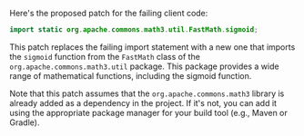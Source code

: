 Here's the proposed patch for the failing client code:

```java
import static org.apache.commons.math3.util.FastMath.sigmoid;
```

This patch replaces the failing import statement with a new one that imports the `sigmoid` function from the `FastMath` class of the `org.apache.commons.math3.util` package. This package provides a wide range of mathematical functions, including the sigmoid function.

Note that this patch assumes that the `org.apache.commons.math3` library is already added as a dependency in the project. If it's not, you can add it using the appropriate package manager for your build tool (e.g., Maven or Gradle).